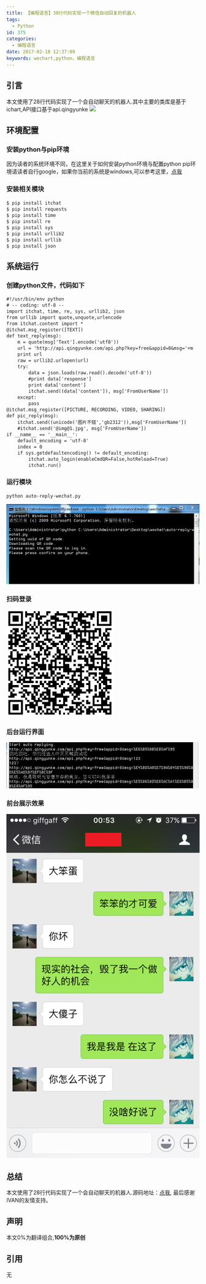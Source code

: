 ```yaml
---
title: 【编程语言】30行代码实现一个微信自动回复的机器人
tags:
  - Python
id: 375
categories:
  - 编程语言
date: 2017-02-18 12:37:09
keywords: wechart,python，编程语言
---
```


## 引言

本文使用了28行代码实现了一个会自动聊天的机器人.其中主要的类库是基于ichart,API接口基于api.qingyunke
![](http://www.ehcoo.com/images/2017/02/aotoWechat_0.jpg?)

<!--more-->

## 环境配置
### 安装python与pip环境
因为读者的系统环境不同，在这里关于如何安装python环境与配置python pip环境请读者自行google，如果你当前的系统是windows,可以参考这里，[点我](http://wenku.baidu.com/link?url=5Zk0fAcm44gPMCHpYr2df0Mhhec5atd91ToDqveGc2VOPOlxsh0VqESpAGDbzaiyHsf7kImecYnGhXQM_yB3Ak1ENPb1L_O6DQA_EmXSn17) 
### 安装相关模块
```
$ pip install itchat
$ pip install requests
$ pip install time
$ pip install re
$ pip install sys
$ pip install urllib2
$ pip install urllib
$ pip install json
```


## 系统运行
### 创建python文件，代码如下

```
#!/usr/bin/env python
# -- coding: utf-8 --
import itchat, time, re, sys, urllib2, json
from urllib import quote,unquote,urlencode
from itchat.content import *
@itchat.msg_register([TEXT])
def text_reply(msg):
	m = quote(msg['Text'].encode('utf8'))
	url = 'http://api.qingyunke.com/api.php?key=free&appid=0&msg='+m
	print url
	raw = urllib2.urlopen(url)
	try:
	    data = json.loads(raw.read().decode('utf-8'))
	    #print data['response']
	    print data['content']
	    itchat.send((data['content']), msg['FromUserName'])
	except:
	    pass	  
@itchat.msg_register([PICTURE, RECORDING, VIDEO, SHARING])
def pic_reply(msg):
    itchat.send((unicode('图片不错','gb2312')),msg['FromUserName'])
    #itchat.send('@img@1.jpg', msg['FromUserName'])
if __name__ == '__main__':
    default_encoding = 'utf-8'
    index = 0
    if sys.getdefaultencoding() != default_encoding:
        itchat.auto_login(enableCmdQR=False,hotReload=True)
        itchat.run()
```

### 运行模块
```
python auto-reply-wechat.py
```
![](../images/2017/02/aotoWechat_1.jpg?)
### 扫码登录
![](../images/2017/02/aotoWechat_2.jpg?)
### 后台运行界面
![](../images/2017/02/aotoWechat_3.jpg?)
### 前台展示效果
![](../images/2017/02/aotoWechat_4.jpg?)
## 总结
本文使用了28行代码实现了一个会自动聊天的机器人.源码地址：[点我](https://github.com/rjgeek/auto-reply-wechat),
最后感谢IVAN的友情支持。
## 声明
本文0%为翻译组合,**100%为原创**
## 引用
无







